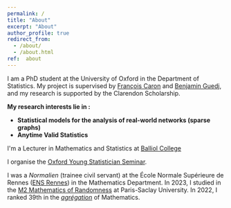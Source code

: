 ```yaml
---
permalink: /
title: "About"
excerpt: "About"
author_profile: true
redirect_from: 
  - /about/
  - /about.html
ref:  about
---
```


I am a PhD student at the University of Oxford in the Department of Statistics. My project is supervised by <a href="https://www.stats.ox.ac.uk/~caron/" class="special-link">François Caron</a> and <a href="https://bguedj.github.io" class="special-link">Benjamin Guedj</a>, and my research is supported by the Clarendon Scholarship.

**My research interests lie in :**
- **Statistical models for the analysis of real-world networks (sparse graphs)**
- **Anytime Valid Statistics**

I'm a Lecturer in Mathematics and Statistics at [Balliol College](https://www.balliol.ox.ac.uk)

I organise the <a href="https://youngstatmlseminar.github.io" class="special-link">Oxford Young Statistician Seminar</a>.

I was a <i>Normalien</i> (trainee civil servant) at the École Normale Supérieure de Rennes ([ENS Rennes](https://international.ens-rennes.fr)) in the Mathematics Department. 
In 2023, I studied in the [M2 Mathematics of Randomness](https://www.universite-paris-saclay.fr/en/education/master/mathematics-and-applications/m2-mathematics-randomness)  at Paris-Saclay University. 
In 2022, I ranked 39th in the <i>[agrégation](https://en.wikipedia.org/wiki/Agrégation)</i>  of Mathematics.





